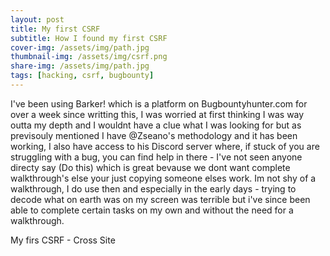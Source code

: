 ```yaml
---
layout: post
title: My first CSRF  
subtitle: How I found my first CSRF
cover-img: /assets/img/path.jpg
thumbnail-img: /assets/img/csrf.png
share-img: /assets/img/path.jpg
tags: [hacking, csrf, bugbounty]
---
```


I've been using Barker! which is a platform on Bugbountyhunter.com for over a week since writting this, I was worried at first thinking I was way outta my depth and I wouldnt have 
a clue what I was looking for but as previsouly mentioned I have @Zseano's methodology and it has been working, I also have access to his Discord server where, if stuck of you are struggling with a bug, you can find help in there - I've not seen anyone directy say (Do this) which is great bevause we dont want complete walkthrough's else your just copying someone elses work. Im not shy of a walkthrough, I do use then and especially in the early days - trying to decode what on earth was on my screen was terrible but i've since been able to complete certain tasks on my own and without the need for a walkthrough. 

My firs CSRF - Cross Site 
